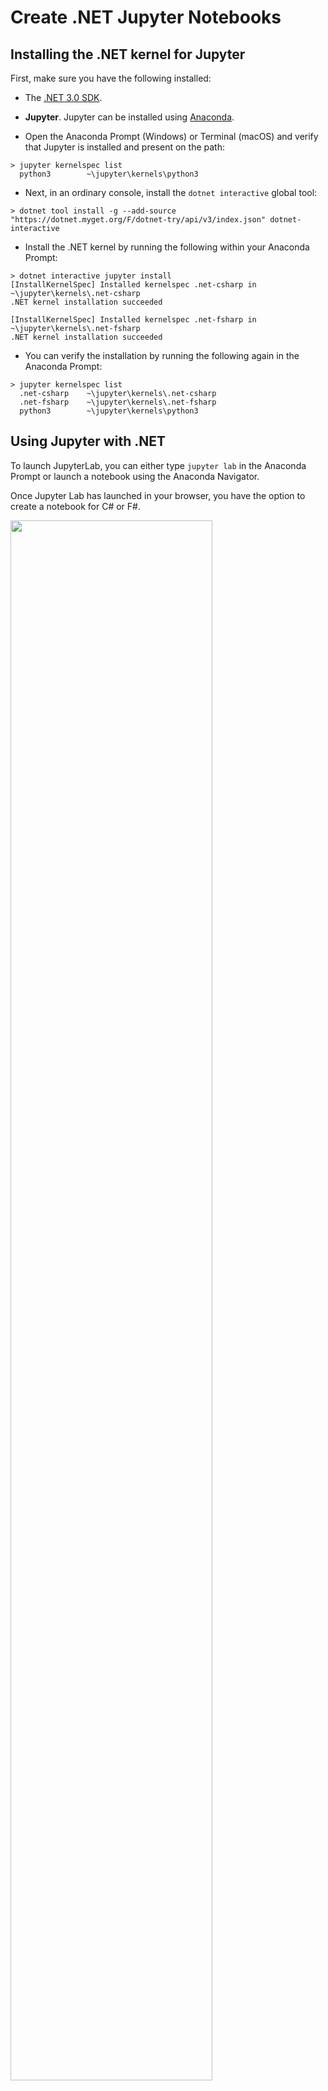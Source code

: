 # Create .NET Jupyter Notebooks

## Installing the .NET kernel for Jupyter 

First, make sure you have the following installed:

- The [.NET 3.0 SDK](https://dotnet.microsoft.com/download).
- **Jupyter**. Jupyter can be installed using [Anaconda](https://www.anaconda.com/distribution).

- Open the Anaconda Prompt (Windows) or Terminal (macOS) and verify that Jupyter is installed and present on the path:

```console
> jupyter kernelspec list
  python3        ~\jupyter\kernels\python3
```

- Next, in an ordinary console, install the `dotnet interactive` global tool:

```console
> dotnet tool install -g --add-source "https://dotnet.myget.org/F/dotnet-try/api/v3/index.json" dotnet-interactive
```

- Install the .NET kernel by running the following within your Anaconda Prompt:

```console
> dotnet interactive jupyter install
[InstallKernelSpec] Installed kernelspec .net-csharp in ~\jupyter\kernels\.net-csharp
.NET kernel installation succeeded

[InstallKernelSpec] Installed kernelspec .net-fsharp in ~\jupyter\kernels\.net-fsharp
.NET kernel installation succeeded
```
    
- You can verify the installation by running the following again in the Anaconda Prompt:

```console
> jupyter kernelspec list
  .net-csharp    ~\jupyter\kernels\.net-csharp
  .net-fsharp    ~\jupyter\kernels\.net-fsharp
  python3        ~\jupyter\kernels\python3
```

## Using Jupyter with .NET

To launch JupyterLab, you can either type `jupyter lab` in the Anaconda Prompt or launch a notebook using the Anaconda Navigator.

Once Jupyter Lab has launched in your browser, you have the option to create a notebook for C# or F#.

<img src = "https://user-images.githubusercontent.com/2546640/72949473-60477900-3d56-11ea-8bc4-47352a613b78.png" width = "80%">

Once the notebook opens, you can start working with .NET in the language you chose.

<img src = "https://user-images.githubusercontent.com/2546640/67981834-db860c80-fbf7-11e9-89b5-29d2480ed1fa.png" width = "70%">

For more information on the .NET notebook experience, please check out our samples and documentation on [Binder](https://mybinder.org/v2/gh/dotnet/interactive/master?urlpath=lab).

 Once you've created a .NET notebook, you might want to share it with others. In the [next document](CreateBinder.md), you will learn how to share your .NET notebook with others using binder. 
